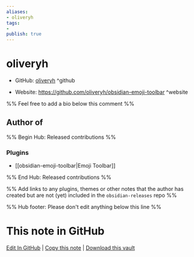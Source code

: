 ```yaml
---
aliases:
- oliveryh
tags:
- 
publish: true
---
```


# oliveryh

- GitHub: [oliveryh](https://github.com/oliveryh/) ^github
<!-- - Discord: `@` ^discord-->
- Website: <https://github.com/oliveryh/obsidian-emoji-toolbar> ^website
<!-- - [[Publish sites|Publish site]]: ^publish-->

%% Feel free to add a bio below this comment %%


## Author of

%% Begin Hub: Released contributions %%
### Plugins
- [[obsidian-emoji-toolbar|Emoji Toolbar]]

%% End Hub: Released contributions %%

%% Add links to any plugins, themes or other notes that the author has created but are not (yet) included in the `obsidian-releases` repo %%

<!--
### Unlisted plugins
-->

<!--
### Others
-->

<!--
## Sponsor this author

- [[GitHub sponsors]]: [Sponsor @oliveryh on GitHub Sponsors](https://github.com/sponsors/oliveryh) ^github-sponsor
- [[Buy me a coffee]]: ^buy-me-a-coffee
- [[PayPal]]: ^paypal
- [[Patreon]]: ^patreon

-->

<!--
## Follow this author

- [[YouTube Channels|On YouTube]]: ^youtube
- Twitter: ^twitter
- ...
-->

%% Hub footer: Please don't edit anything below this line %%

# This note in GitHub

<span class="git-footer">[Edit In GitHub](https://github.dev/obsidian-community/obsidian-hub/blob/main/01%20-%20Community/People/oliveryh.md "git-hub-edit-note") | [Copy this note](https://raw.githubusercontent.com/obsidian-community/obsidian-hub/main/01%20-%20Community/People/oliveryh.md "git-hub-copy-note") | [Download this vault](https://github.com/obsidian-community/obsidian-hub/archive/refs/heads/main.zip "git-hub-download-vault") </span>
